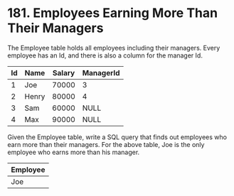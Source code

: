 # 181. Employees Earning More Than Their Managers

The Employee table holds all employees including their managers. Every employee has an Id, and there is also a column for the manager Id.

| Id | Name  | Salary | ManagerId |
|---|---|---|---|
| 1  | Joe   | 70000  | 3         |
| 2  | Henry | 80000  | 4         |
| 3  | Sam   | 60000  | NULL      |
| 4  | Max   | 90000  | NULL      |

Given the Employee table, write a SQL query that finds out employees who earn more than their managers. For the above table, Joe is the only employee who earns more than his manager.

| Employee |
|---|
| Joe      |
